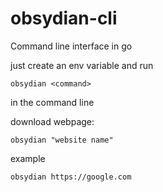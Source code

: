 # obsydian-cli
Command line interface in go 

just create an env variable and run
```
obsydian <command>
```
in the command line

download webpage:
```
obsydian "website name"
```
example 
``` 
obsydian https://google.com
```
